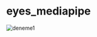 # eyes_mediapipe
![deneme1](https://user-images.githubusercontent.com/97939095/155381745-5012ed4d-166c-40f7-849b-297c1362d000.png)
